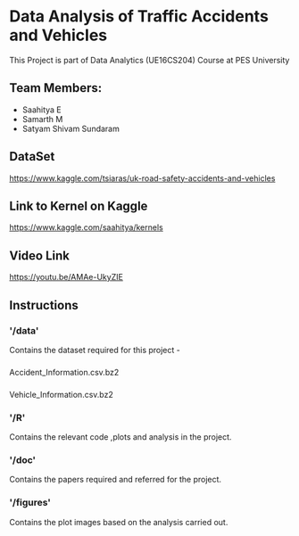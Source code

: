 # Data Analysis of Traffic Accidents and Vehicles
This Project is part of Data Analytics (UE16CS204) Course at PES University

## Team Members:
* Saahitya E
* Samarth M
* Satyam Shivam Sundaram

## DataSet
https://www.kaggle.com/tsiaras/uk-road-safety-accidents-and-vehicles

## Link to Kernel on Kaggle
https://www.kaggle.com/saahitya/kernels

## Video Link
https://youtu.be/AMAe-UkyZIE

## Instructions
### '/data' 
  Contains the dataset required for this project - 
  ###
  Accident_Information.csv.bz2
  ###
  Vehicle_Information.csv.bz2
### '/R'
  Contains the relevant code ,plots and analysis in the project.
### '/doc'
  Contains the papers required and referred for the project.
### '/figures'
  Contains the plot images based on the analysis carried out.
